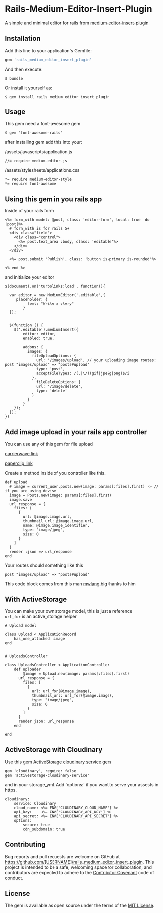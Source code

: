 # Rails-Medium-Editor-Insert-Plugin
A simple and minimal editor for rails from [medium-editor-insert-plugin](https://github.com/orthes/medium-editor-insert-plugin)


## Installation

Add this line to your application's Gemfile:

```ruby
gem 'rails_medium_editor_insert_plugin'
```

And then execute:

    $ bundle

Or install it yourself as:

    $ gem install rails_medium_editor_insert_plugin

## Usage

This gem need a font-awesome gem

    $ gem "font-awesome-rails"

after installing gem add this into your:

/assets/javascripts/application.js

    //= require medium-editor-js

/assets/stylesheets/applications.css

    *= require medium-editor-style
    *= require font-awesome


## Using this gem in you rails app

Inside of your rails form

    <%= form_with model: @post, class: 'editor-form', local: true  do |post|%>
      # forn_with is for rails 5+
      <div class="field">
        <div class="control">
          <%= post.text_area :body, class: 'editable'%> 
        </div>
      </div>

      <%= post.submit 'Publish', class: 'button is-primary is-rounded'%>

    <% end %>

and initialize your editor
  
    $(document).on('turbolinks:load', function(){

      var editor = new MediumEditor('.editable',{
         placeholder: {
              text: "Write a story"
            }
      });
      

      $(function () {
        $('.editable').mediumInsert({
            editor: editor,
            enabled: true,

            addons: {
              images: {
                fileUploadOptions: {
                  url: '/images/upload', // your uploading image routes: post "images/upload" => "posts#upload"
                  type: 'post',
                  acceptFileTypes: /(.|\/)(gif|jpe?g|png)$/i
                },
                  fileDeleteOptions: {
                  url: '/image/delete',
                  type: 'delete'
                }
              }
            }
        });
      });
    })

      
## Add image upload in your rails app controller

You can use any of this gem for file upload

[carrierwave link](https://github.com/carrierwaveuploader/carrierwave)

[paperclip link](https://github.com/thoughtbot/paperclip)


Create a method inside of you controller like this.



    def upload
      # image = current_user.posts.new(image: params[:files].first) -> // if you are using devise 
      image = Posts.new(image: params[:files].first)
      image.save
      url_response = {
        files: [
          {
            url: @image.image.url,
            thumbnail_url: @image.image.url,
            name: @image.image_identifier,
            type: "image/jpeg",
            size: 0
          }
        ]
      }
      render :json => url_response
    end

Your routes should something like this
    
    post "images/upload" => "posts#upload"

This code block comes from this man [ mwlang ](https://github.com/mwlang/medium-editor-insert-plugin-rails) big thanks to him

## With ActiveStorage
You can make your own storage model, this is just a reference	
``url_for`` is an active_storage helper
		
	# Upload model

	class Upload < ApplicationRecord
		has_one_attached :image
	end


	# UploadsController

	class UploadsController < ApplicationController
		def uploader
			@image = Upload.new(image: params[:files].first)
		  url_response = {
		    files: [
		      {
		        url: url_for(@image.image),
		        thumbnail_url: url_for(@image.image),
		        type: "image/jpeg",
		        size: 0
		      }
		    ]
		  }
		  render json: url_response
		end

	end

## ActiveStorage with Cloudinary
Use this gem
[ActiveStorage cloudinary service gem](https://github.com/0sc/activestorage-cloudinary-service)

	gem 'cloudinary', require: false
	gem 'activestorage-cloudinary-service'


and in your storage_yml. Add 'options:' if you want to serve your assests in https.
	
	cloudinary:
  		service: Cloudinary
  		cloud_name: <%= ENV['CLOUDINARY_CLOUD_NAME'] %>
  		api_key:    <%= ENV['CLOUDINARY_API_KEY'] %>
  		api_secret: <%= ENV['CLOUDINARY_API_SECRET'] %>
  		options:
  			secure: true
  			cdn_subdomain: true



## Contributing

Bug reports and pull requests are welcome on GitHub at https://github.com/[USERNAME]/rails_medium_editor_insert_plugin. This project is intended to be a safe, welcoming space for collaboration, and contributors are expected to adhere to the [Contributor Covenant](http://contributor-covenant.org) code of conduct.

## License

The gem is available as open source under the terms of the [MIT License](https://opensource.org/licenses/MIT).


